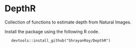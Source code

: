 # DepthR

Collection of functions to estimate depth from Natural Images.

Install the package using the following R code.
```{r,eval = F}
   devtools::install_github("ShrayanRoy/DepthR")
```
